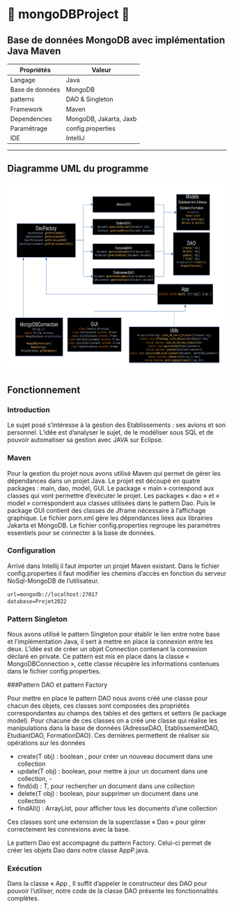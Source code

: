 # :school: mongoDBProject :school:

## Base de données MongoDB avec implémentation Java Maven

| Propriétés   | Valeur |
|-------|--------------|
|Langage   | Java  |       
|Base de données| MongoDB | 
|patterns     |DAO & Singleton  |
|Framework |  Maven|
|Dependencies | MongoDB, Jakarta, Jaxb |
|Paramétrage | config.properties  |
|IDE | IntelliJ |




 ***
 
 ## Diagramme UML du programme
 <img src="Images/UML mongoDB.png" width="694" height="432">
 
 ## Fonctionnement
 
 ### Introduction
 
Le sujet posé s’intéresse à la gestion des Etablissements : ses avions et son 
personnel. L’idée est d’analyser le sujet, de le modéliser sous SQL et de pouvoir 
automatiser sa gestion avec JAVA sur Eclipse. 

### Maven 
Pour la gestion du projet nous avons utilisé Maven qui permet de gérer les dépendances dans un projet Java.
Le projet est découpé en quatre packages : main, dao, model, GUI. Le package « main » correspond aux classes qui vont permettre d’exécuter le projet. Les packages « dao » et « model » correspondent aux classes utilisées dans le pattern Dao. Puis le package GUI contient des classes de Jframe nécessaire à l’affichage graphique. Le fichier porn.xml gère les dépendances liées aux librairies Jakarta et MongoDB. Le fichier config.properties regroupe les paramètres essentiels pour se connecter à la base de données.

### Configuration
Arrivé dans Intellij il faut importer un projet Maven existant. Dans le fichier config.properties il faut modifier les chemins d’accès en fonction du serveur NoSql-MongoDB de l’utilisateur.
```{java}
url=mongodb://localhost:27017
database=Projet2022
```

### Pattern Singleton

Nous avons utilisé le pattern Singleton pour établir le lien entre notre base et l’implémentation Java, il sert à mettre en place la connexion entre les deux. L’idée est de créer un objet Connection contenant la connexion déclaré en private. Ce pattern est mis en place dans la classe « MongoDBConnection », cette classe récupère les informations contenues dans le fichier config.properties.

###Pattern DAO et pattern Factory

Pour mettre en place le pattern DAO nous avons créé une classe pour chacun des objets, ces classes sont composées des propriétés correspondantes au champs des tables et des getters et setters (le package model). Pour chacune de ces classes on a créé une classe qui réalise les manipulations dans la base de données (AdresseDAO, EtablissementDAO, EtudiantDAO, FormationDAO). Ces dernières permettent de réaliser six opérations sur les données
- create(T obj) : boolean , pour créer un nouveau document dans une collection
- update(T obj) : boolean, pour mettre à jour un document dans une collection, - 
- find(id) : T, pour rechercher un document dans une collection 
- delete(T obj) : boolean, pour supprimer un document dans une collection 
- findAll() : ArrayList, pour afficher tous les documents d’une collection

Ces classes sont une extension de la superclasse « Dao » pour gérer correctement les connexions avec la base.

Le pattern Dao est accompagné du pattern Factory. Celui-ci permet de créer les objets Dao dans notre classe AppP.java.

### Exécution
Dans la classe « App , Il suffit d’appeler le constructeur des DAO pour pouvoir l’utiliser, notre code de la classe DAO présente les fonctionnalités complètes.

